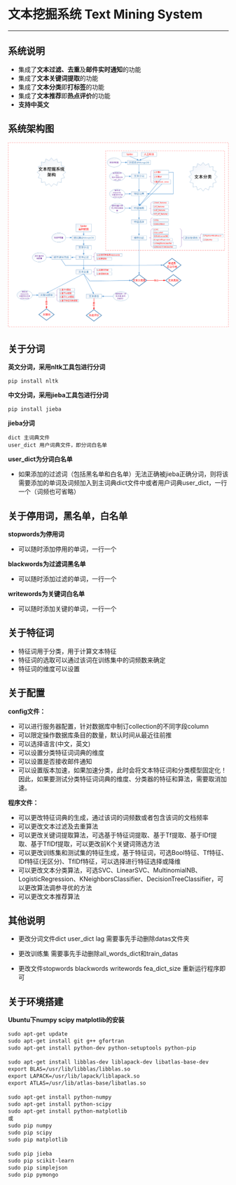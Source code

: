 # 文本挖掘系统 Text Mining System

***

## 系统说明

* 集成了**文本过滤、去重**及**邮件实时通知**的功能
* 集成了**文本关键词提取**的功能
* 集成了**文本分类**即**打标签**的功能
* 集成了**文本推荐**即**热点评价**的功能
* **支持中英文**

## 系统架构图
![image](Architecture-of-Text-Mining-System.png)

## 关于分词
**英文分词，采用nltk工具包进行分词**  

	pip install nltk 

**中文分词，采用jieba工具包进行分词**  

	pip install jieba 

**jieba分词**

	dict 主词典文件 
	user_dict 用户词典文件，即分词白名单 

**user_dict为分词白名单**
* 如果添加的过滤词（包括黑名单和白名单）无法正确被jieba正确分词，则将该需要添加的单词及词频加入到主词典dict文件中或者用户词典user_dict，一行一个（词频也可省略）  

## 关于停用词，黑名单，白名单

**stopwords为停用词**    
* 可以随时添加停用的单词，一行一个  

**blackwords为过滤词黑名单**  
* 可以随时添加过滤的单词，一行一个  

**writewords为关键词白名单**  
* 可以随时添加关键的单词，一行一个 

## 关于特征词

* 特征词用于分类，用于计算文本特征
* 特征词的选取可以通过该词在训练集中的词频数来确定
* 特征词的维度可以设置

## 关于配置

**config文件：**  
* 可以进行服务器配置，针对数据库中制订collection的不同字段column 
* 可以限定操作数据库条目的数量，默认时间从最近往前推
* 可以选择语言(中文，英文)
* 可以设置分类特征词词典的维度
* 可以设置是否接收邮件通知
* 可以设置版本加速，如果加速分类，此时会将文本特征词和分类模型固定化！因此，如果要测试分类特征词词典的维度、分类器的特征和算法，需要取消加速。

**程序文件：**  
* 可以更改特征词典的生成，通过该词的词频数或者包含该词的文档频率
* 可以更改文本过滤及去重算法
* 可以更改关键词提取算法，可选基于特征词提取、基于Tf提取、基于IDf提取、基于TfIDf提取，可以更改前K个关键词筛选方法
* 可以更改训练集和测试集的特征生成，基于特征词，可选Bool特征、Tf特征、IDf特征(无区分)、TfIDf特征，可以选择进行特征选择或降维
* 可以更改文本分类算法，可选SVC、LinearSVC、MultinomialNB、LogisticRegression、KNeighborsClassifier、DecisionTreeClassifier，可以更改算法调参寻优的方法
* 可以更改文本推荐算法

## 其他说明
* 更改分词文件dict user_dict lag
需要事先手动删除datas文件夹

* 更改训练集
需要事先手动删除all_words_dict和train_datas

* 更改文件stopwords blackwords writewords fea_dict_size
重新运行程序即可

## 关于环境搭建

**Ubuntu下numpy scipy matplotlib的安装**  

    sudo apt-get update
    sudo apt-get install git g++ gfortran
    sudo apt-get install python-dev python-setuptools python-pip
	
    sudo apt-get install libblas-dev liblapack-dev libatlas-base-dev
    export BLAS=/usr/lib/libblas/libblas.so 
    export LAPACK=/usr/lib/lapack/liblapack.so 
    export ATLAS=/usr/lib/atlas-base/libatlas.so
	
	sudo apt-get install python-numpy
	sudo apt-get install python-scipy
	sudo apt-get install python-matplotlib
	或
	sudo pip numpy
	sudo pip scipy
	sudo pip matplotlib	
    
    sudo pip jieba
    sudo pip scikit-learn
    sudo pip simplejson
    sudo pip pymongo

